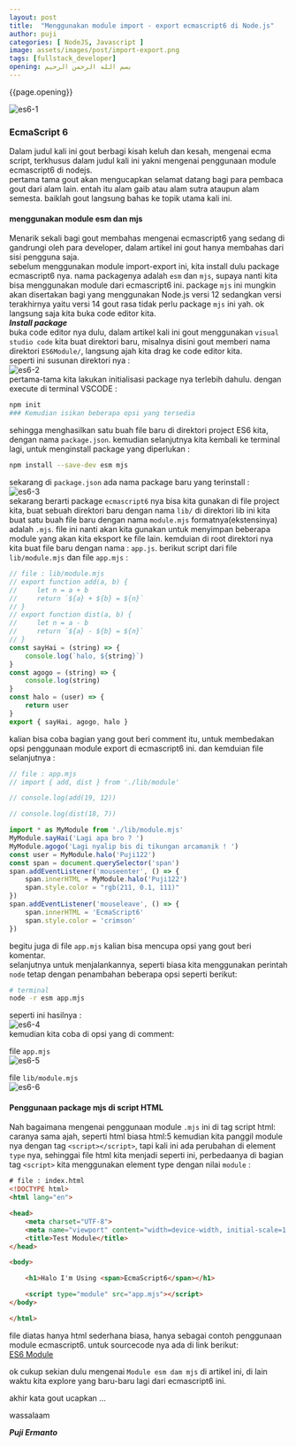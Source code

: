 ```yaml
---
layout: post
title:  "Menggunakan module import - export ecmascript6 di Node.js"
author: puji
categories: [ NodeJS, Javascript ]
image: assets/images/post/import-export.png
tags: [fullstack_developer]
opening: بسم الله الرحمن الرحيم
---  
```


{{page.opening}}

![es6-1]({{site.url}}/assets/images/post/es6.png)  
### EcmaScript 6  
Dalam judul kali ini gout berbagi kisah keluh dan kesah, mengenai ecma script, terkhusus dalam judul kali ini yakni mengenai penggunaan module ecmascript6 di nodejs.  
pertama tama gout akan mengucapkan selamat datang bagi para pembaca gout dari alam lain. entah itu alam gaib atau alam sutra ataupun alam semesta. baiklah gout langsung bahas ke topik utama kali ini.

#### menggunakan module esm dan mjs  
Menarik sekali bagi gout membahas mengenai ecmascript6 yang sedang di gandrungi oleh para developer, dalam artikel ini gout hanya membahas dari sisi pengguna saja.  
sebelum menggunakan module import-export ini, kita install dulu package ecmascript6 nya. nama packagenya adalah ```esm``` dan ```mjs```, supaya nanti kita bisa menggunakan module dari ecmascript6 ini. package ```mjs``` ini mungkin akan disertakan bagi yang menggunakan Node.js versi 12 sedangkan versi terakhirnya yaitu versi 14 gout rasa tidak perlu package ```mjs``` ini yah. ok langsung saja kita buka code editor kita.  
***Install package***  
buka code editor nya dulu, dalam artikel kali ini gout menggunakan ```visual studio code``` kita buat direktori baru, misalnya disini gout memberi nama direktori ```ES6Module/```, langsung ajah kita drag ke code editor kita.  
seperti ini susunan direktori nya :  
![es6-2]({{site.url}}/assets/images/post/dir-ES6.png)  
pertama-tama kita lakukan initialisasi package nya terlebih dahulu. dengan execute di terminal VSCODE : 
```bash
npm init
### Kemudian isikan beberapa opsi yang tersedia
```  
sehingga menghasilkan satu buah file baru di direktori project ES6 kita, dengan nama ```package.json```.
kemudian selanjutnya kita kembali ke terminal lagi, untuk menginstall package yang diperlukan :  
```bash
npm install --save-dev esm mjs
```  
sekarang di ```package.json``` ada nama package baru yang terinstall :  
![es6-3]({{site.url}}/assets/images/post/package-ES6.png)  
sekarang berarti package ```ecmascript6``` nya bisa kita gunakan di file project kita, buat sebuah direktori baru dengan nama ```lib/``` di direktori lib ini kita buat satu buah file baru dengan nama ```module.mjs``` formatnya(ekstensinya) adalah ```.mjs```. file ini nanti akan kita gunakan untuk menyimpan beberapa module yang akan kita eksport ke file lain. kemduian di root direktori nya kita buat file baru dengan nama : ```app.js```. berikut script dari file ```lib/module.mjs``` dan file ```app.mjs``` : 
```javascript
// file : lib/module.mjs
// export function add(a, b) {
//     let n = a + b
//     return `${a} + ${b} = ${n}`
// }
// export function dist(a, b) {
//     let n = a - b
//     return `${a} - ${b} = ${n}`
// }
const sayHai = (string) => {
    console.log(`halo, ${string}`)
}
const agogo = (string) => {
    console.log(string)
}
const halo = (user) => {
    return user
}
export { sayHai, agogo, halo }
```  
kalian bisa coba bagian yang gout beri comment itu, untuk membedakan opsi penggunaan module export di ecmascript6 ini. dan kemduian file selanjutnya :  
```javascript
// file : app.mjs
// import { add, dist } from './lib/module'

// console.log(add(19, 12))

// console.log(dist(18, 7))

import * as MyModule from './lib/module.mjs'
MyModule.sayHai('Lagi apa bro ? ')
MyModule.agogo('Lagi nyalip bis di tikungan arcamanik ! ')
const user = MyModule.halo('Puji122')
const span = document.querySelector('span')
span.addEventListener('mouseenter', () => {
    span.innerHTML = MyModule.halo('Puji122')
    span.style.color = "rgb(211, 0.1, 111)"
})
span.addEventListener('mouseleave', () => {
    span.innerHTML = 'EcmaScript6'
    span.style.color = 'crimson'
})
```  
begitu juga di file ```app.mjs``` kalian bisa mencupa opsi yang gout beri komentar.  
selanjutnya untuk menjalankannya, seperti biasa kita menggunakan perintah ```node``` tetap dengan penambahan beberapa opsi seperti berikut:  
```bash
# terminal
node -r esm app.mjs
```  
seperti ini hasilnya :  
![es6-4]({{site.url}}/assets/images/post/module-es6-run.png)  
kemudian kita coba di opsi yang di comment: 

file ```app.mjs```  
![es6-5]({{site.url}}/assets/images/post/module-es6-run2.png)  

file ```lib/module.mjs```  
![es6-6]({{site.url}}/assets/images/post/module-es6-run3.png)  

#### Penggunaan package mjs di script HTML  
Nah bagaimana mengenai penggunaan module ```.mjs``` ini di tag script html:  
caranya sama ajah, seperti html biasa html:5 kemudian kita panggil module nya dengan tag ```<script></script>```, tapi kali ini ada perubahan di element ```type``` nya, sehinggai file html kita menjadi seperti ini, perbedaanya di bagian tag ```<script>``` kita menggunakan element type dengan nilai ```module``` :  

```html
# file : index.html
<!DOCTYPE html>
<html lang="en">

<head>
    <meta charset="UTF-8">
    <meta name="viewport" content="width=device-width, initial-scale=1.0">
    <title>Test Module</title>
</head>

<body>

    <h1>Halo I'm Using <span>EcmaScript6</span></h1>

    <script type="module" src="app.mjs"></script>
</body>

</html>
```  
file diatas hanya html sederhana biasa, hanya sebagai contoh penggunaan module ecmascript6. 
untuk sourcecode nya ada di link berikut:  
<a href="https://github.com/codesyariah122/NodeJS_basic/tree/master/modernJS/ES6">ES6 Module</a>

ok cukup sekian dulu mengenai ```Module esm dam mjs``` di artikel ini, di lain waktu kita explore yang baru-baru lagi dari ecmascript6 ini.

akhir kata gout ucapkan ... 

wassalaam  

***Puji Ermanto***






